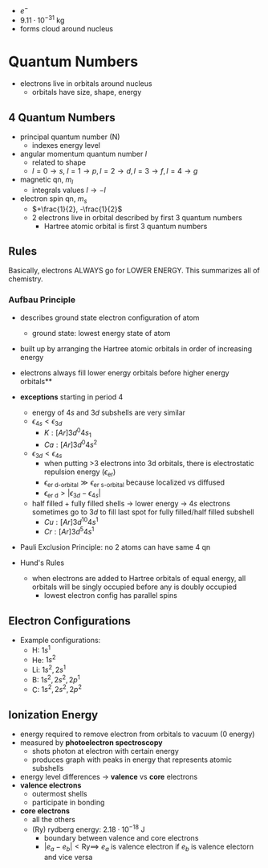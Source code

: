 - $e^{-}$
- $9.11\cdot 10^{-31}\text{ kg}$
- forms cloud around nucleus

# Quantum Numbers

- electrons live in orbitals around nucleus
	- orbitals have size, shape, energy
 
## 4 Quantum Numbers

- principal quantum number (N)
	- indexes energy level
- angular momentum quantum number $l$
	- related to shape
	- $l=0 \to s$, $l=1 \to p, l=2\to d, l=3\to f, l=4 \to g$
- magnetic qn, $m_{l}$
	- integrals values $l \to -l$
- electron spin qn, $m_{s}$
	- $+\frac{1}{2}, -\frac{1}{2}$
	- 2 electrons live in orbital described by first 3 quantum numbers
		- Hartree atomic orbital is first 3 quantum numbers
  
## Rules 

Basically, electrons ALWAYS go for LOWER ENERGY. This summarizes all of chemistry.

### Aufbau Principle

- describes ground state electron configuration of atom
	- ground state: lowest energy state of atom
- built up by arranging the Hartree atomic orbitals in order of increasing energy
- electrons always fill lower energy orbitals before higher energy orbitals**
- **exceptions** starting in period 4
	- energy of $4s$ and $3d$ subshells are very similar
	- $\epsilon_{4s} < \epsilon_{3d}$
		- $K:[Ar]3d^{0}4s_{1}$
		- $Ca:[Ar]3d^{0}4s^{2}$
	- $\epsilon_{3d}< \epsilon_{4s}$
		- when putting >3 electrons into 3d orbitals, there is electrostatic repulsion energy ($\epsilon_{\text{er}}$)
		- $\epsilon_{\text{er d-orbital}} \gg \epsilon_{\text{er s-orbital}}$ because localized vs diffused
		- $\epsilon_{\text{er d}} > |\epsilon_{3d} - \epsilon_{4s}|$
	- half filled + fully filled shells -> lower energy -> $4s$ electrons sometimes go to $3d$ to fill last spot for fully filled/half filled subshell
		- $Cu: [Ar]3d^{10}4s ^{1}$
		- $Cr: [Ar]3d^{5}4s ^{1}$
  
- Pauli Exclusion Principle: no 2 atoms can have same 4 qn
- Hund's Rules
	- when electrons are added to Hartree orbitals of equal energy, all orbitals will be singly occupied before any is doubly occupied
		- lowest electron config has parallel spins

## Electron Configurations

- Example configurations:
	- H: $1s ^{1}$
	- He: $1s^{2}$
	- Li: $1s^{2}, 2s ^{1}$
	- B: $1s^{2}, 2s^{2}, 2p^{1}$
	- C: $1s^{2}, 2s^{2}, 2p^{2}$

## Ionization Energy

- energy required to remove electron from orbitals to vacuum (0 energy)
- measured by **photoelectron spectroscopy**
	- shots photon at electron with certain energy
	- produces graph with peaks in energy that represents atomic subshells
- energy level differences $\to$ **valence** vs **core** electrons
- **valence electrons**
	- outermost shells
	- participate in bonding
- **core electrons**
	- all the others
	- (Ry) rydberg energy: $2.18\cdot {10}^{-18}$ J
		- boundary between valence and core electrons
		- $|e_{a}-e_{b}| < \text{Ry} \implies$ $e_{a}$ is valence electron if $e_{b}$ is valence electorn and vice versa